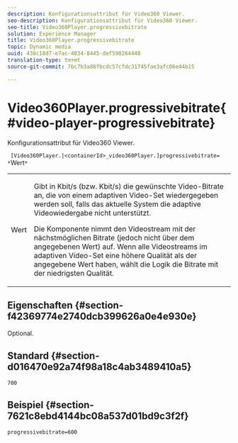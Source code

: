 ```yaml
---
description: Konfigurationsattribut für Video360 Viewer.
seo-description: Konfigurationsattribut für Video360 Viewer.
seo-title: Video360Player.progressivebitrate
solution: Experience Manager
title: Video360Player.progressivebitrate
topic: Dynamic media
uuid: 438c18d7-e7ac-4834-8445-def590264448
translation-type: tm+mt
source-git-commit: 7bc7b3a86fbcdc57cfdc31745fae3afc06e44b15

---
```



# Video360Player.progressivebitrate{#video-player-progressivebitrate}

Konfigurationsattribut für Video360 Viewer.

` [Video360Player.|<containerId>_video360Player.]progressivebitrate= *`Wert`*`

<table id="table_C616483932C2482CA9794DDD7313FD7C"> 
 <tbody> 
  <tr> 
   <td colname="col1"> <p> <span class="codeph"> Wert</span> </p> </td> 
   <td colname="col2"> <p> Gibt in Kbit/s (bzw. Kbit/s) die gewünschte Video-Bitrate an, die von einem adaptiven Video-Set wiedergegeben werden soll, falls das aktuelle System die adaptive Videowiedergabe nicht unterstützt. </p> <p>Die Komponente nimmt den Videostream mit der nächstmöglichen Bitrate (jedoch nicht über dem angegebenen Wert) auf. Wenn alle Videostreams im adaptiven Video-Set eine höhere Qualität als der angegebene Wert haben, wählt die Logik die Bitrate mit der niedrigsten Qualität. </p> </td> 
  </tr> 
 </tbody> 
</table>

## Eigenschaften {#section-f42369774e2740dcb399626a0e4e930e}

Optional.

## Standard {#section-d016470e92a74f98a18c4ab3489410a5}

`700`

## Beispiel {#section-7621c8ebd4144bc08a537d01bd9c3f2f}

```
progressivebitrate=600
```

